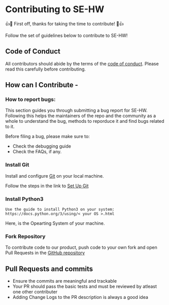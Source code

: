 # Contributing to SE-HW
:+1::tada: First off, thanks for taking the time to contribute! :tada::+1:

Follow the set of guidelines below to contribute to SE-HW!

## Code of Conduct
All contributors should abide by the terms of the [code of conduct](CODE_OF_CONDUCT.md). Please read this carefully before contributing.

## How can I Contribute -
 
### How to report bugs:

This section guides you through submitting a bug report for SE-HW.
Following this helps the maintainers of the repo and the community as a whole to understand the bug, methods to reporduce it and find bugs related to it.

Before filing a bug, please make sure to:

* Check the debugging guide
* Check the FAQs, if any.


### Install Git 
Install and configure [Git](https://git-scm.com/) on your local machine.

Follow the steps in the link to [Set Up Git](https://docs.github.com/en/github/getting-started-with-github/quickstart)

### Install Python3
	Use the guide to install Python3 on your system: https://docs.python.org/3/using/< your OS >.html

Here, <your OS> is the Opearting System of your machine.


### Fork Repository
To contribute code to our product, push code to your own fork and open Pull Requests in the [GitHub repository](https://github.com/sidhantarora/SE-HW)

## Pull Requests and commits
  * Ensure the commits are meaningful and trackable
  * Your PR should pass the basic tests and must be reviewed by atleast one other contributer
  * Adding Change Logs to the PR description is always a good idea

